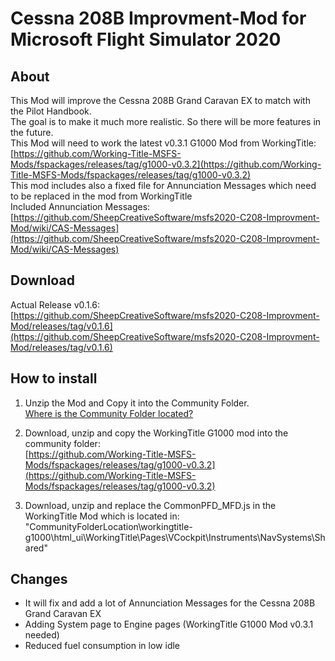 # Cessna 208B Improvment-Mod for Microsoft Flight Simulator 2020

## About
This Mod will improve the Cessna 208B Grand Caravan EX to match with the Pilot Handbook.  
The goal is to make it much more realistic. So there will be more features in the future.  
This Mod will need to work the latest v0.3.1 G1000 Mod from WorkingTitle:  
[https://github.com/Working-Title-MSFS-Mods/fspackages/releases/tag/g1000-v0.3.2](https://github.com/Working-Title-MSFS-Mods/fspackages/releases/tag/g1000-v0.3.2)  
This mod includes also a fixed file for Annunciation Messages which need to be replaced in the mod from WorkingTitle  
Included Annunciation Messages:  
[https://github.com/SheepCreativeSoftware/msfs2020-C208-Improvment-Mod/wiki/CAS-Messages](https://github.com/SheepCreativeSoftware/msfs2020-C208-Improvment-Mod/wiki/CAS-Messages)

## Download

Actual Release v0.1.6:  
[https://github.com/SheepCreativeSoftware/msfs2020-C208-Improvment-Mod/releases/tag/v0.1.6](https://github.com/SheepCreativeSoftware/msfs2020-C208-Improvment-Mod/releases/tag/v0.1.6)

## How to install

1. Unzip the Mod and Copy it into the Community Folder.  
[Where is the Community Folder located?](https://www.flightsim.com/vbfs/content.php?21235-Finding-The-MSFS-2020-Community-Folder)

2. Download, unzip and copy the WorkingTitle G1000 mod into the community folder:  
[https://github.com/Working-Title-MSFS-Mods/fspackages/releases/tag/g1000-v0.3.2](https://github.com/Working-Title-MSFS-Mods/fspackages/releases/tag/g1000-v0.3.2)  

3. Download, unzip and replace the CommonPFD_MFD.js in the WorkingTitle Mod which is located in:  
"CommunityFolderLocation\workingtitle-g1000\html_ui\WorkingTitle\Pages\VCockpit\Instruments\NavSystems\Shared\"

## Changes
- It will fix and add a lot of Annunciation Messages for the Cessna 208B Grand Caravan EX
- Adding System page to Engine pages (WorkingTitle G1000 Mod v0.3.1 needed)
- Reduced fuel consumption in low idle
